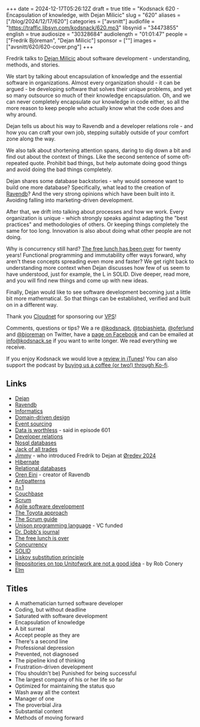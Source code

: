 +++
date = 2024-12-17T05:26:12Z
draft = true
title = "Kodsnack 620 - Encapsulation of knowledge, with Dejan Milicic"
slug = "620"
aliases = ["/blog/2024/12/17/620"]
categories = ["avsnitt"]
audiofile = "https://traffic.libsyn.com/kodsnack/620.mp3"
libsynid = "34473855"
english = true
audiosize = "30328684"
audiolength = "01:01:47"
people = ["Fredrik Björeman", "Dejan Milicic"]
sponsor = [""]
images = ["avsnitt/620/620-cover.png"]
+++

Fredrik talks to [Dejan Milicic](https://www.linkedin.com/in/dejanmilicic/) about software development - understanding, methods, and stories.

We start by talking about encapsulation of knowledge and the essential software in organizations. Almost every organization should - it can be argued - be developing software that solves their unique problems, and yet so many outsource so much of their knowledge encapsulation. Oh, and we can never completely encapsulate our knowledge in code either, so all the more reason to keep people who actually know what the code does and why around.

Dejan tells us about his way to Ravendb and a developer relations role - and how you can craft your own job, stepping suitably outside of your comfort zone along the way.

We also talk about shortening attention spans, daring to dig down a bit and find out about the context of things. Like the second sentence of some oft-repeated quote. Prohibit bad things, but help automate doing good things and avoid doing the bad things completely.

Dejan shares some database backstories - why would someone want to build one more database? Specifically, what lead to the creation of [Ravendb](https://en.wikipedia.org/wiki/RavenDB)? And the very strong opinions which have been built into it. Avoiding falling into marketing-driven development.

After that, we drift into talking about processes and how we work. Every organization is unique - which strongly speaks against adapting the "best practices" and methodologies of others. Or keeping things completely the same for too long. Innovation is also about doing what other people are not doing.

Why is concurrency still hard? [The free lunch has been over](https://www.cs.utexas.edu/~lin/cs380p/Free_Lunch.pdf) for twenty years! Functional programming and immutability offer ways forward, why aren't these concepts spreading even more and faster? We get right back to understanding more context when Dejan discusses how few of us seem to have understood, just for example, the L in SOLID. Dive deeper, read more, and you will find new things and come up with new ideas.

Finally, Dejan would like to see software development becoming just a little bit more mathematical. So that things can be established, verified and built on in a different way.

Thank you [Cloudnet](http://www.cloudnet.se) for sponsoring our [VPS](http://en.wikipedia.org/wiki/Virtual_private_server)!

Comments, questions or tips? We a	re [@kodsnack](https://www.twitter.com/kodsnack), [@tobiashieta](https://www.twitter.com/tobiashieta), [@oferlund](https://twitter.com/oferlund) and [@bjoreman](https://www.twitter.com/bjoreman) on Twitter, have a [page on Facebook](https://www.facebook.com/kodsnack) and can be emailed at [info@kodsnack.se](mailto:info@kodsnack.se) if you want to write longer. We read everything we receive.

If you enjoy Kodsnack we would love a [review in iTunes](http://itunes.apple.com/se/podcast/kodsnack/id561631498?l=en)! You can also support the podcast by <a href="https://ko-fi.com/kodsnack" rel="payment">buying us a coffee (or two!) through Ko-fi</a>.

## Links ##
* [Dejan](https://www.linkedin.com/in/dejanmilicic/)
* [Ravendb](https://en.wikipedia.org/wiki/RavenDB)
* [Informatics](https://en.wikipedia.org/wiki/Informatics)
* [Domain-driven design](https://en.wikipedia.org/wiki/Domain-driven_design)
* [Event sourcing](https://en.wikipedia.org/wiki/Event-driven_architecture)
* [Data is worthless](https://kodsnack.se/601/) - said in episode 601
* [Developer relations](https://en.wikipedia.org/wiki/Developer_relations)
* [Nosql databases](https://en.wikipedia.org/wiki/NoSQL)
* [Jack of all trades](https://medium.com/multi-passionate-joi/the-next-time-someone-calls-you-a-jack-of-all-trades-master-of-none-tell-them-thats-not-the-20b6e709b6f0)
* [Jimmy](https://engstromjimmy.com/) - who introduced Fredrik to Dejan at [Øredev 2024](https://oredev.org/)
* [Hibernate](https://en.wikipedia.org/wiki/Hibernate_%28framework%29)
* [Relational databases](https://en.wikipedia.org/wiki/Relational_database)
* [Oren Eini](https://ayende.com/blog/) - creator of Ravendb
* [Antipatterns](https://en.wikipedia.org/wiki/Anti-pattern)
* [n+1](https://www.baeldung.com/cs/orm-n-plus-one-select-problem)
* [Couchbase](https://en.wikipedia.org/wiki/Couchbase,_Inc.)
* [Scrum](https://en.wikipedia.org/wiki/Scrum_%28software_development%29)
* [Agile software development](https://en.wikipedia.org/wiki/Agile_software_development)
* [The Toyota approach](https://en.wikipedia.org/wiki/The_Toyota_Way)
* [The Scrum guide](https://scrumguides.org/)
* [Unison programming language](https://www.unison-lang.org/) - VC funded
* [Dr. Dobb's journal](https://en.wikipedia.org/wiki/Dr._Dobb%27s_Journal)
* [The free lunch is over](https://www.cs.utexas.edu/~lin/cs380p/Free_Lunch.pdf)
* [Concurrency](https://en.wikipedia.org/wiki/Concurrency_%28computer_science%29)
* [SOLID](https://en.wikipedia.org/wiki/SOLID)
* [Liskov substitution principle](https://en.wikipedia.org/wiki/Liskov_substitution_principle)
* [Repositories on top Unitofwork are not a good idea](https://bigmachine.io/opinion/repositories-and-unitofwork-are-not-a-good-idea) - by Rob Conery
* [Elm](https://en.wikipedia.org/wiki/Elm_%28programming_language%29)

## Titles ##
* A mathematician turned software developer
* Coding, but without deadline
* Saturated with software development
* Encapsulation of knowledge
* A bit surreal
* Accept people as they are
* There's a second line
* Professional depression
* Prevented, not diagnosed
* The pipeline kind of thinking
* Frustration-driven development
* (You shouldn't be) Punished for being successful
* The largest company of his or her life so far
* Optimized for maintaining the status quo
* Wash away all the context
* Manager of one
* The proverbial Jira
* Substantial content
* Methods of moving forward